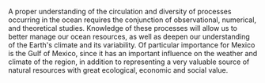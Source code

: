 A proper understanding of the circulation and diversity of processes occurring in the ocean requires the conjunction of observational, numerical, and theoretical studies. 
Knowledge of these processes will allow us to better manage our ocean resources, as well as deepen our understanding of the Earth's climate and its variability. 
Of particular importance for Mexico is the Gulf of Mexico, since it has an important influence on the weather and climate of the region, in addition to representing a very valuable source of natural resources with great ecological, economic and social value.

